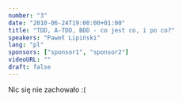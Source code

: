```yaml
---
number: "3"
date: "2010-06-24T19:00:00+01:00"
title: "TDD, A-TDD, BDD - co jest co, i po co?"
speakers: "Paweł Lipiński"
lang: "pl"
sponsors: ["sponsor1", "sponsor2"]
videoURL: ""
draft: false
---
```


Nic się nie zachowało :(